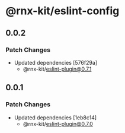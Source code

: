 # @rnx-kit/eslint-config

## 0.0.2

### Patch Changes

- Updated dependencies [576f29a]
  - @rnx-kit/eslint-plugin@0.7.1

## 0.0.1

### Patch Changes

- Updated dependencies [1eb8c14]
  - @rnx-kit/eslint-plugin@0.7.0
